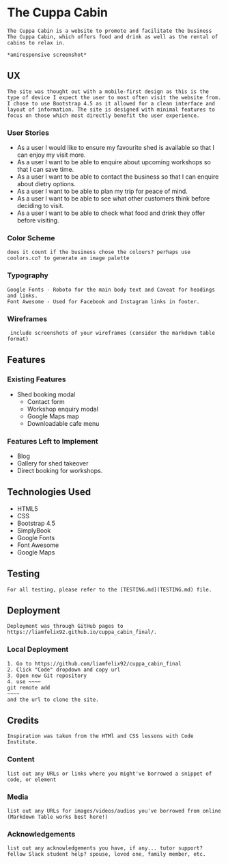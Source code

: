 # The Cuppa Cabin
    The Cuppa Cabin is a website to promote and facilitate the business The Cuppa Cabin, which offers food and drink as well as the rental of cabins to relax in. 
    
    *amiresponsive screenshot*
## UX
    The site was thought out with a mobile-first design as this is the type of device I expect the user to most often visit the website from. I chose to use Bootstrap 4.5 as it allowed for a clean interface and layout of information. The site is designed with minimal features to focus on those which most directly benefit the user experience. 
### User Stories
   * As a user I would like to ensure my favourite shed is available so that I can enjoy my visit more. 
   * As a user I want to be able to enquire about upcoming workshops so that I can save time. 
   * As a user I want to be able to contact the business so that I can enquire about dietry options. 
   * As a user I want to be able to plan my trip for peace of mind. 
   * As a user I want to be able to see what other customers think before deciding to visit. 
   * As a user I want to be able to check what food and drink they offer before visiting.  
### Color Scheme
    does it count if the business chose the colours? perhaps use coolors.co? to generate an image palette
### Typography
    Google Fonts - Roboto for the main body text and Caveat for headings and links. 
    Font Awesome - Used for Facebook and Instagram links in footer. 
### Wireframes
     include screenshots of your wireframes (consider the markdown table format)
## Features
    
### Existing Features
* Shed booking modal 
    * Contact form 
    * Workshop enquiry modal 
    * Google Maps map
    * Downloadable cafe menu 
### Features Left to Implement
* Blog 
* Gallery for shed takeover
* Direct booking for workshops.
## Technologies Used
* HTML5
* CSS 
* Bootstrap 4.5
* SimplyBook 
* Google Fonts
* Font Awesome
* Google Maps

## Testing
    For all testing, please refer to the [TESTING.md](TESTING.md) file.
## Deployment
    Deployment was through GitHub pages to https://liamfelix92.github.io/cuppa_cabin_final/.
### Local Deployment
    1. Go to https://github.com/liamfelix92/cuppa_cabin_final
    2. Click "Code" dropdown and copy url 
    3. Open new Git repository 
    4. use ~~~~
    git remote add
    ~~~~ 
    and the url to clone the site. 
## Credits
    Inspiration was taken from the HTMl and CSS lessons with Code Institute. 
### Content
    list out any URLs or links where you might've borrowed a snippet of code, or element
### Media
    list out any URLs for images/videos/audios you've borrowed from online (Markdown Table works best here!)
### Acknowledgements
    list out any acknowledgements you have, if any... tutor support? fellow Slack student help? spouse, loved one, family member, etc.